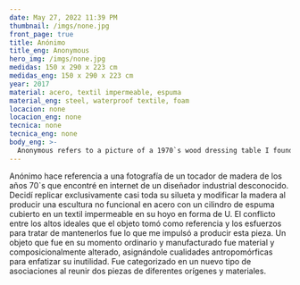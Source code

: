 ```yaml
---
date: May 27, 2022 11:39 PM
thumbnail: /imgs/none.jpg
front_page: true
title: Anónimo
title_eng: Anonymous
hero_img: /imgs/none.jpg
medidas: 150 x 290 x 223 cm
medidas_eng: 150 x 290 x 223 cm
year: 2017
material: acero, textil impermeable, espuma
material_eng: steel, waterproof textile, foam
locacion: none
locacion_eng: none
tecnica: none
tecnica_eng: none
body_eng: >-
  Anonymous refers to a picture of a 1970`s wood dressing table I found on the Internet from an unknown industrial designer. I decided to exclusively replicate most of its silhouette and modify the wood by producing a non-functional sculpture in steel with a foam cylinder covered in a waterproof textile inserted on its u-form hole.  The conflict between the high ideals the object regards and the efforts of trying to sustain that was what triggered me to produce this piece.  An object that was once ordinary and manufactured was materially and compositionally altered and assigned anthropomorphic qualities to emphasize its uselessness. It was categorized into a whole new field of associations as two pieces from different materials and origins came together.
---
```

Anónimo hace referencia a una fotografía de un tocador de madera de los años 70`s que encontré en internet de un diseñador industrial desconocido. Decidí replicar exclusivamente casi toda su silueta y modificar la madera al producir una escultura no funcional en acero con un cilindro de espuma cubierto en un textil impermeable en su hoyo en forma de U. El conflicto entre los altos ideales que el objeto tomó como referencia y los esfuerzos para tratar de mantenerlos fue lo que me impulsó a producir esta pieza. Un objeto que fue en su momento ordinario y manufacturado fue material y composicionalmente alterado, asignándole cualidades antropomórficas para enfatizar su inutilidad. Fue categorizado en un nuevo tipo de asociaciones al reunir dos piezas de diferentes orígenes y materiales.
